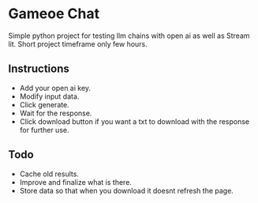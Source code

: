 # Gameoe Chat

Simple python project for testing llm chains with open ai as well as Stream lit. Short project timeframe only few hours.

## Instructions

* Add your open ai key.
* Modify input data.
* Click generate.
* Wait for the response.
* Click download button if you want a txt to download with the response for further use.

## Todo
* Cache old results.
* Improve and finalize what is there.
* Store data so that when you download it doesnt refresh the page.
  
